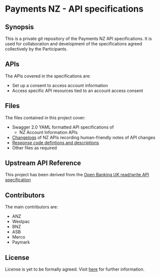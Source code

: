 # Payments NZ - API specifications

## Synopsis

This is a private git repository of the Payments NZ API specifications. It is used for collaboration and development of the specifications agreed collectively by the Participants.

## APIs

The APIs covered in the specifications are:

- Set up a consent to access account information
- Access specific API resources tied to an account access consent

## Files

The files contained in this project cover:

- Swagger 2.0 YAML formatted API specifications of
  - NZ Account Information APIs
- [Changelogs](account-info-nz-changelog.md) of NZ APIs recording human-friendly notes of API changes
- [Response code defintions and descriptions](account-info-nz-response-codes.md)
- Other files as required

## Upstream API Reference

This project has been derived from the [Open Banking UK read/write API specification](https://www.openbanking.org.uk/read-write-apis/)

## Contributors

The main contributors are:

- ANZ
- Westpac
- BNZ
- ASB
- Merco
- Paymark

## License

License is yet to be formally agreed. Visit [here](https://www.paymentsnz.co.nz/contact-us) for further information.

